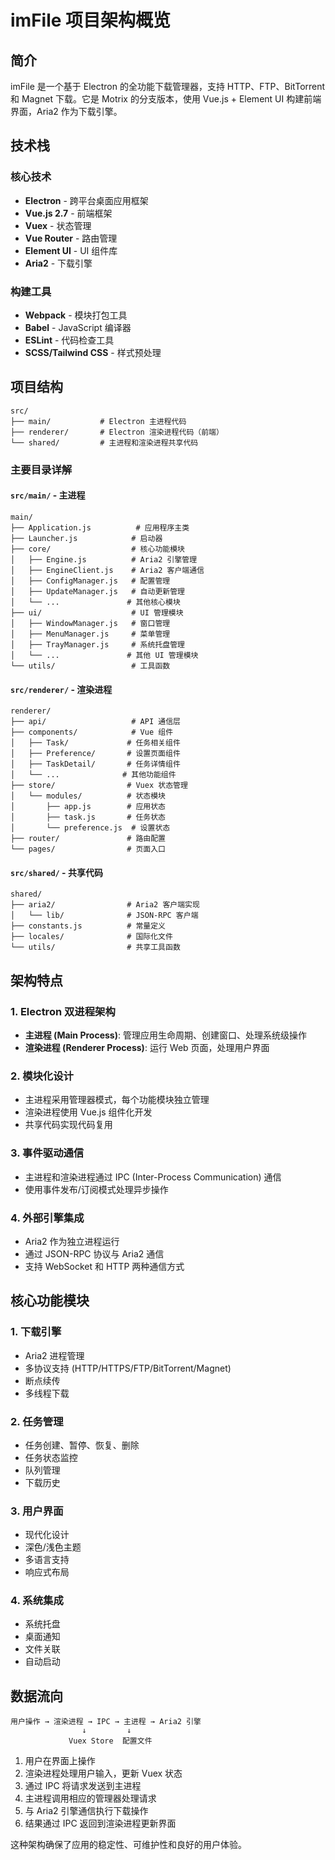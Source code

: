 # imFile 项目架构概览

## 简介

imFile 是一个基于 Electron 的全功能下载管理器，支持 HTTP、FTP、BitTorrent 和 Magnet 下载。它是 Motrix 的分支版本，使用 Vue.js + Element UI 构建前端界面，Aria2 作为下载引擎。

## 技术栈

### 核心技术
- **Electron** - 跨平台桌面应用框架
- **Vue.js 2.7** - 前端框架
- **Vuex** - 状态管理
- **Vue Router** - 路由管理
- **Element UI** - UI 组件库
- **Aria2** - 下载引擎

### 构建工具
- **Webpack** - 模块打包工具
- **Babel** - JavaScript 编译器
- **ESLint** - 代码检查工具
- **SCSS/Tailwind CSS** - 样式预处理

## 项目结构

```
src/
├── main/           # Electron 主进程代码
├── renderer/       # Electron 渲染进程代码（前端）
└── shared/         # 主进程和渲染进程共享代码
```

### 主要目录详解

#### `src/main/` - 主进程
```
main/
├── Application.js          # 应用程序主类
├── Launcher.js            # 启动器
├── core/                  # 核心功能模块
│   ├── Engine.js          # Aria2 引擎管理
│   ├── EngineClient.js    # Aria2 客户端通信
│   ├── ConfigManager.js   # 配置管理
│   ├── UpdateManager.js   # 自动更新管理
│   └── ...               # 其他核心模块
├── ui/                    # UI 管理模块
│   ├── WindowManager.js   # 窗口管理
│   ├── MenuManager.js     # 菜单管理
│   ├── TrayManager.js     # 系统托盘管理
│   └── ...               # 其他 UI 管理模块
└── utils/                 # 工具函数
```

#### `src/renderer/` - 渲染进程
```
renderer/
├── api/                   # API 通信层
├── components/            # Vue 组件
│   ├── Task/             # 任务相关组件
│   ├── Preference/       # 设置页面组件
│   ├── TaskDetail/       # 任务详情组件
│   └── ...              # 其他功能组件
├── store/                # Vuex 状态管理
│   └── modules/          # 状态模块
│       ├── app.js        # 应用状态
│       ├── task.js       # 任务状态
│       └── preference.js  # 设置状态
├── router/               # 路由配置
└── pages/                # 页面入口
```

#### `src/shared/` - 共享代码
```
shared/
├── aria2/                # Aria2 客户端实现
│   └── lib/              # JSON-RPC 客户端
├── constants.js          # 常量定义
├── locales/              # 国际化文件
└── utils/                # 共享工具函数
```

## 架构特点

### 1. Electron 双进程架构
- **主进程 (Main Process)**: 管理应用生命周期、创建窗口、处理系统级操作
- **渲染进程 (Renderer Process)**: 运行 Web 页面，处理用户界面

### 2. 模块化设计
- 主进程采用管理器模式，每个功能模块独立管理
- 渲染进程使用 Vue.js 组件化开发
- 共享代码实现代码复用

### 3. 事件驱动通信
- 主进程和渲染进程通过 IPC (Inter-Process Communication) 通信
- 使用事件发布/订阅模式处理异步操作

### 4. 外部引擎集成
- Aria2 作为独立进程运行
- 通过 JSON-RPC 协议与 Aria2 通信
- 支持 WebSocket 和 HTTP 两种通信方式

## 核心功能模块

### 1. 下载引擎
- Aria2 进程管理
- 多协议支持 (HTTP/HTTPS/FTP/BitTorrent/Magnet)
- 断点续传
- 多线程下载

### 2. 任务管理
- 任务创建、暂停、恢复、删除
- 任务状态监控
- 队列管理
- 下载历史

### 3. 用户界面
- 现代化设计
- 深色/浅色主题
- 多语言支持
- 响应式布局

### 4. 系统集成
- 系统托盘
- 桌面通知
- 文件关联
- 自动启动

## 数据流向

```
用户操作 → 渲染进程 → IPC → 主进程 → Aria2 引擎
                ↓         ↓
             Vuex Store  配置文件
```

1. 用户在界面上操作
2. 渲染进程处理用户输入，更新 Vuex 状态
3. 通过 IPC 将请求发送到主进程
4. 主进程调用相应的管理器处理请求
5. 与 Aria2 引擎通信执行下载操作
6. 结果通过 IPC 返回到渲染进程更新界面

这种架构确保了应用的稳定性、可维护性和良好的用户体验。